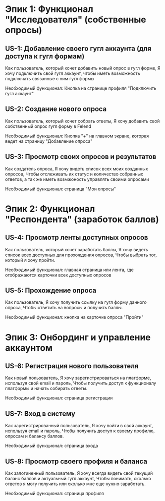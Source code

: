 # Эпик 1: Функционал "Исследователя" (собственные опросы)
## US-1: Добавление своего гугл аккаунта (для доступа к гугл формам)
Как пользователь, который хочет добавить новый опрос в гугл форме, Я хочу подключить свой гугл аккаунт, чтобы иметь возможность подключать связанные с ним гугл формы

Необходимый функционал:
Кнопка на странице профиля "Подключить гугл аккаунт"

## US-2: Создание нового опроса
Как пользователь, который хочет собрать ответы, Я хочу добавить свой собственный опрос гугл форму в Felend

Необходимый функционал: Кнопка "+" на главном экране, которая ведет на страницу "Добавление опроса" 

## US-3: Просмотр своих опросов и результатов
Как создатель опроса, Я хочу видеть список всех моих созданных опросов, Чтобы отслеживать их статус и количество собранных ответов, а так же иметь возмжоность управлять своими опросами

Необходимый функционал: страница "Мои опросы"

# Эпик 2: Функционал "Респондента" (заработок баллов)
## US-4: Просмотр ленты доступных опросов
Как пользователь, который хочет заработать баллы, Я хочу видеть список всех доступных для прохождения опросов, Чтобы выбрать тот, который я хочу пройти.

Необходимый функционал: главная страница или лента, где отображаются карточки всех доступных опросов

## US-5: Прохождение опроса
Как пользователь, Я хочу получить ссылку на гугл форму данного опроса, Чтобы ответить на вопросы и получить баллы.

Необходимый функционал: кнопка на карточке опроса "Пройти"

# Эпик 3: Онбординг и управление аккаунтом

## US-6: Регистрация нового пользователя
Как новый пользователь, Я хочу зарегистрироваться на платформе, используя свой email и пароль, Чтобы получить доступ к функционалу платформы и начать собирать ответы.

Необходимый функционал: страница регистрации

## US-7: Вход в систему
Как зарегистрированный пользователь, Я хочу войти в свой аккаунт, используя email и пароль, Чтобы получить доступ к своему профилю, опросам и балансу баллов.

Необходимый функционал: страница входа

## US-8: Просмотр своего профиля и баланса
Как залогиненный пользователь, Я хочу всегда видеть свой текущий баланс баллов и актуальный гугл аккаунт, Чтобы понимать, сколько ответов я могу получить или сколько мне еще нужно заработать.

Необходимый функционал: страница профиля